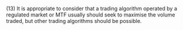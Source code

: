 (13) It is appropriate to consider that a trading algorithm operated by a regulated market or MTF usually should seek to maximise the volume traded, but other trading algorithms should be possible.